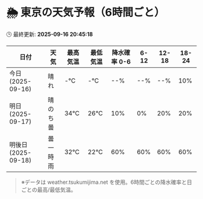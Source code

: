 # 🌦️ 東京の天気予報（6時間ごと）

🕒 最終更新: **2025-09-16 20:45:18**

| 日付 | 天気 | 最高気温 | 最低気温 | 降水確率 0-6 | 6-12 | 12-18 | 18-24 |
|------|------|----------|----------|------------|------|------|------|
| 今日 (2025-09-16) | 晴れ | -℃ | -℃ | --% | --% | --% | 10% |
| 明日 (2025-09-17) | 晴のち曇 | 34℃ | 26℃ | 10% | 0% | 20% | 20% |
| 明後日 (2025-09-18) | 曇一時雨 | 32℃ | 22℃ | 60% | 60% | 60% | 60% |

> ※データは weather.tsukumijima.net を使用。6時間ごとの降水確率と日ごとの最高/最低気温。